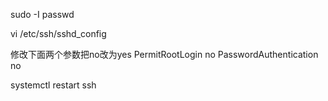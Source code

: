 sudo -I
passwd

vi /etc/ssh/sshd_config

修改下面两个参数把no改为yes
PermitRootLogin no
PasswordAuthentication no



systemctl restart ssh

